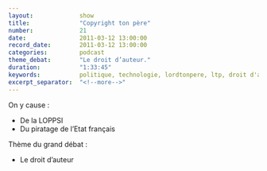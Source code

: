 ```yaml
---
layout:             show
title:              "Copyright ton père"
number:             21
date:               2011-03-12 13:00:00
record_date:        2011-03-12 13:00:00
categories:         podcast
theme_debat:        "Le droit d’auteur."
duration:           "1:33:45"
keywords:           politique, technologie, lordtonpere, ltp, droit d'auteur
excerpt_separator:  "<!--more-->"
---
```



On y cause :

- De la LOPPSI
- Du piratage de l’Etat français

Thème du grand débat :

- Le droit d’auteur
